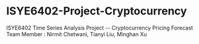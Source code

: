 # ISYE6402-Project-Cryptocurrency
ISYE6402 Time Series Analysis Project -- Cryptocurrency Pricing Forecast
Team Member : Nirmit Chetwani, Tianyi Liu, Minghan Xu
